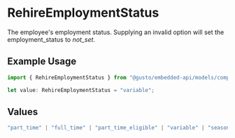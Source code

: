 # RehireEmploymentStatus

The employee's employment status. Supplying an invalid option will set the employment_status to *not_set*.

## Example Usage

```typescript
import { RehireEmploymentStatus } from "@gusto/embedded-api/models/components";

let value: RehireEmploymentStatus = "variable";
```

## Values

```typescript
"part_time" | "full_time" | "part_time_eligible" | "variable" | "seasonal" | "not_set"
```